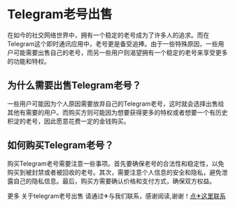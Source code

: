 # Telegram老号出售

在如今的社交网络世界中，拥有一个稳定的老号成为了许多人的追求。而在Telegram这个即时通讯应用中，老号更是备受追捧。由于一些特殊原因，一些用户可能需要出售自己的老号，而另一些用户则渴望拥有一个稳定的老号来享受更多的功能和特权。

## 为什么需要出售Telegram老号？

一些用户可能因为个人原因需要放弃自己的Telegram老号，这时就会选择出售给其他有需要的用户。而购买方则可能因为想要获得更多的特权或者想要一个有历史积淀的老号，因此愿意花费一定的金钱购买。

## 如何购买Telegram老号？

购买Telegram老号需要注意一些事项。首先要确保老号的合法性和稳定性，以免购买到被封禁或者被回收的老号。其次，需要注意个人信息的安全和隐私，避免泄露自己的隐私信息。最后，购买方需要确认价格和支付方式，确保双方权益。

更多 关于telegram老号出售 请通过✈与我们联系，感谢阅读,谢谢！[点✈这里联系](https://acc.k02.cc)